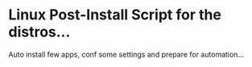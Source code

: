 # Linux Post-Install Script for the distros...
Auto install few apps, conf some settings and prepare for automation...

